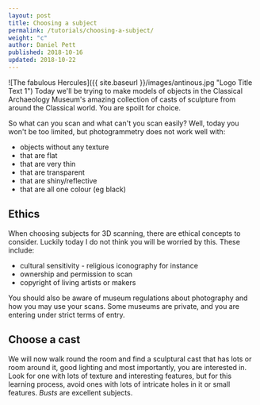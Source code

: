 ```yaml
---
layout: post
title: Choosing a subject
permalink: /tutorials/choosing-a-subject/
weight: "c"
author: Daniel Pett
published: 2018-10-16
updated: 2018-10-22
---
```

![The fabulous Hercules]({{ site.baseurl }}/images/antinous.jpg "Logo Title Text 1")
Today we'll be trying to make models of objects in the Classical Archaeology Museum's amazing collection of casts of sculpture from around the Classical world. You are spoilt for choice. 

So what can you scan and what can't you scan easily? Well, today you won't be too limited, but photogrammetry does not work well with:

* objects without any texture
* that are flat
* that are very thin
* that are transparent
* that are shiny/reflective
* that are all one colour (eg black)

## Ethics

When choosing subjects for 3D scanning, there are ethical concepts to consider. Luckily today I do not think you will be worried by this. These include:

* cultural sensitivity - religious iconography for instance
* ownership and permission to scan
* copyright of living artists or makers

You should also be aware of museum regulations about photography and how you may use your scans. Some museums are private, and you are entering under strict terms of entry.

## Choose a cast

We will now walk round the room and find a sculptural cast that has lots or room around it, good lighting and most importantly, you are interested in. Look for one with lots of texture and interesting features, but for this learning process, avoid ones with lots of intricate holes in it or small features. *Busts* are excellent subjects.

